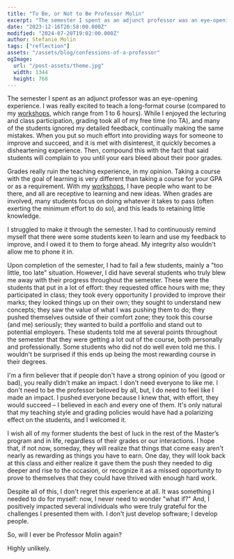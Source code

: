 ```yaml
---
title: "To Be, or Not to Be Professor Molin"
excerpt: "The semester I spent as an adjunct professor was an eye-opening experience. If you want to find out why, you will have to read this blog post. No spoilers here. 🤫"
date: "2023-12-16T20:58:00.000Z"
modified: "2024-07-20T19:02:00.000Z"
author: Stefanie Molin
tags: ["reflection"]
assets: "/assets/blog/confessions-of-a-professor"
ogImage:
  url: "/post-assets/theme.jpg"
  width: 1344
  height: 768
---
```


The semester I spent as an adjunct professor was an eye-opening experience. I was really excited to teach a long-format course (compared to my [workshops](/workshops/), which range from 1 to 6 hours). While I enjoyed the lecturing and class participation, grading took all of my free time (no TA), and many of the students ignored my detailed feedback, continually making the same mistakes. When you put so much effort into providing ways for someone to improve and succeed, and it is met with disinterest, it quickly becomes a disheartening experience. Then, compound this with the fact that said students will complain to you until your ears bleed about their poor grades.

Grades really ruin the teaching experience, in my opinion. Taking a course with the goal of learning is very different than taking a course for your GPA or as a requirement. With my [workshops](/workshops/), I have people who want to be there, and all are receptive to learning and new ideas. When grades are involved, many students focus on doing whatever it takes to pass (often exerting the minimum effort to do so), and this leads to retaining little knowledge.

I struggled to make it through the semester. I had to continuously remind myself that there were some students keen to learn and use my feedback to improve, and I owed it to them to forge ahead. My integrity also wouldn't allow me to phone it in.

Upon completion of the semester, I had to fail a few students, mainly a "too little, too late" situation. However, I did have several students who truly blew me away with their progress throughout the semester. These were the students that put in a lot of effort: they requested office hours with me; they participated in class; they took every opportunity I provided to improve their marks; they looked things up on their own; they sought to understand new concepts; they saw the value of what I was pushing them to do; they pushed themselves outside of their comfort zone; they took this course (and me) seriously; they wanted to build a portfolio and stand out to potential employers. These students told me at several points throughout the semester that they were getting a lot out of the course, both personally and professionally. Some students who did not do well even told me this. I wouldn't be surprised if this ends up being the most rewarding course in their degrees.

I'm a firm believer that if people don't have a strong opinion of you (good or bad), you really didn't make an impact. I don't need everyone to like me. I don't need to be the professor beloved by all, but, I do need to feel like I made an impact. I pushed everyone because I knew that, with effort, they would succeed – I believed in each and every one of them. It's only natural that my teaching style and grading policies would have had a polarizing effect on the students, and I welcomed it.

I wish all of my former students the best of luck in the rest of the Master’s program and in life, regardless of their grades or our interactions. I hope that, if not now, someday, they will realize that things that come easy aren't nearly as rewarding as things you have to earn. One day, they will look back at this class and either realize it gave them the push they needed to dig deeper and rise to the occasion, or recognize it as a missed opportunity to prove to themselves that they could have thrived with enough hard work.

Despite all of this, I don't regret this experience at all. It was something I needed to do for myself: now, I never need to wonder "what if?" And, I positively impacted several individuals who were truly grateful for the challenges I presented them with. I don't just develop software; I develop people.

So, will I ever be Professor Molin again?

Highly unlikely.
